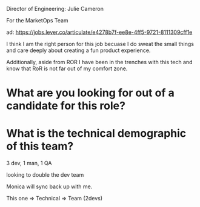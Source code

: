 Director of Engineering: Julie Cameron

For the MarketOps Team

ad: https://jobs.lever.co/articulate/e4278b7f-ee8e-4ff5-9721-8111309cff1e

I think I am the right person for this job becuase I do sweat the small things and care deeply about creating a fun product experience.

Additionally, aside from ROR I have been in the trenches with this tech and know that RoR is not far out of my comfort zone.

# What are you looking for out of a candidate for this role?

# What is the technical demographic of this team?


3 dev, 1 man, 1 QA

looking to double the dev team

Monica will sync back up with me.

This one => Technical => Team (2devs)